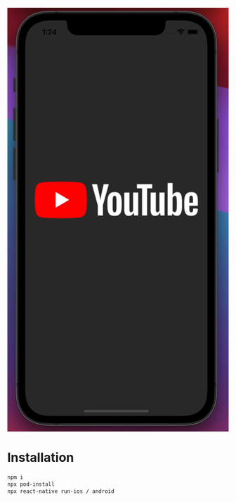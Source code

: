 <p align="center">
  <img alt="React Native Splash Screen"
        src="assets/react-native-splash-screen.gif" />
</p>

# Installation

```
npm i
npx pod-install
npx react-native run-ios / android
```
